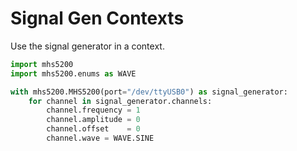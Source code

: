 # Signal Gen Contexts

Use the signal generator in a context.


```python
import mhs5200
import mhs5200.enums as WAVE
```


```python
with mhs5200.MHS5200(port="/dev/ttyUSB0") as signal_generator:
    for channel in signal_generator.channels:
        channel.frequency = 1
        channel.amplitude = 0
        channel.offset    = 0
        channel.wave = WAVE.SINE
```
